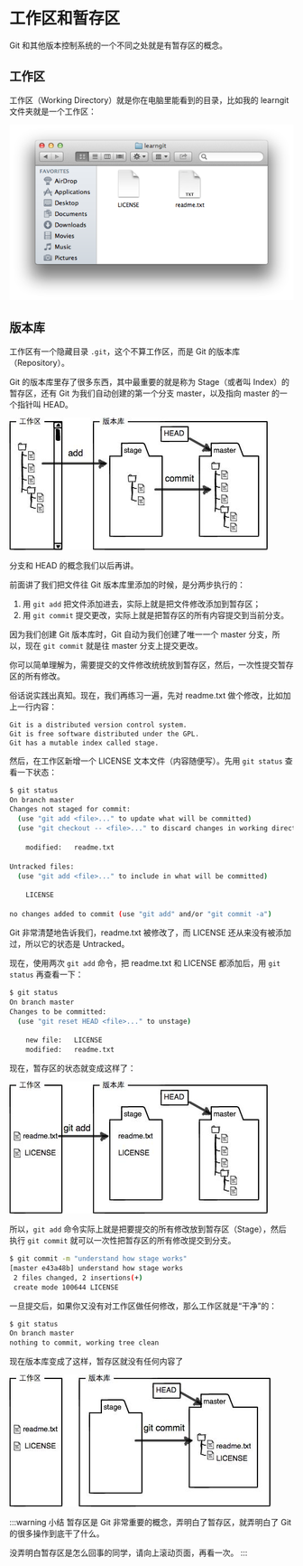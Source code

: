 # 工作区和暂存区

Git 和其他版本控制系统的一个不同之处就是有暂存区的概念。

## 工作区

工作区（Working Directory）就是你在电脑里能看到的目录，比如我的 learngit 文件夹就是一个工作区：

![02](./images/02.png)

## 版本库

工作区有一个隐藏目录 `.git`，这个不算工作区，而是 Git 的版本库（Repository）。

Git 的版本库里存了很多东西，其中最重要的就是称为 Stage（或者叫 Index）的暂存区，还有 Git 为我们自动创建的第一个分支 master，以及指向 master 的一个指针叫 HEAD。

![03](./images/03.jpg)

分支和 HEAD 的概念我们以后再讲。

前面讲了我们把文件往 Git 版本库里添加的时候，是分两步执行的：

1. 用 `git add` 把文件添加进去，实际上就是把文件修改添加到暂存区；
2. 用 `git commit` 提交更改，实际上就是把暂存区的所有内容提交到当前分支。

因为我们创建 Git 版本库时，Git 自动为我们创建了唯一一个 master 分支，所以，现在 `git commit` 就是往 master 分支上提交更改。

你可以简单理解为，需要提交的文件修改统统放到暂存区，然后，一次性提交暂存区的所有修改。

俗话说实践出真知。现在，我们再练习一遍，先对 readme.txt 做个修改，比如加上一行内容：

```
Git is a distributed version control system.
Git is free software distributed under the GPL.
Git has a mutable index called stage.
```

然后，在工作区新增一个 LICENSE 文本文件（内容随便写）。先用 `git status` 查看一下状态：

```sh
$ git status
On branch master
Changes not staged for commit:
  (use "git add <file>..." to update what will be committed)
  (use "git checkout -- <file>..." to discard changes in working directory)

	modified:   readme.txt

Untracked files:
  (use "git add <file>..." to include in what will be committed)

	LICENSE

no changes added to commit (use "git add" and/or "git commit -a")
```

Git 非常清楚地告诉我们，readme.txt 被修改了，而 LICENSE 还从来没有被添加过，所以它的状态是 Untracked。

现在，使用两次 `git add` 命令，把 readme.txt 和 LICENSE 都添加后，用 `git status` 再查看一下：

```sh
$ git status
On branch master
Changes to be committed:
  (use "git reset HEAD <file>..." to unstage)

	new file:   LICENSE
	modified:   readme.txt
```

现在，暂存区的状态就变成这样了：

![04](./images/04.jpg)

所以，`git add` 命令实际上就是把要提交的所有修改放到暂存区（Stage），然后执行 `git commit` 就可以一次性把暂存区的所有修改提交到分支。

```sh
$ git commit -m "understand how stage works"
[master e43a48b] understand how stage works
 2 files changed, 2 insertions(+)
 create mode 100644 LICENSE
```

一旦提交后，如果你又没有对工作区做任何修改，那么工作区就是“干净”的：

```sh
$ git status
On branch master
nothing to commit, working tree clean
```

现在版本库变成了这样，暂存区就没有任何内容了

![05](./images/05.jpg)

:::warning 小结
暂存区是 Git 非常重要的概念，弄明白了暂存区，就弄明白了 Git 的很多操作到底干了什么。

没弄明白暂存区是怎么回事的同学，请向上滚动页面，再看一次。
:::
